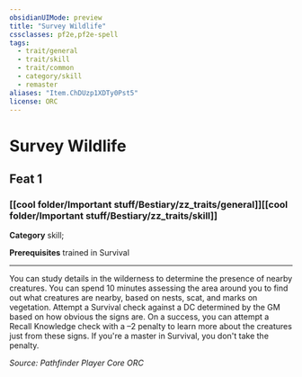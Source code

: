 ```yaml
---
obsidianUIMode: preview
title: "Survey Wildlife"
cssclasses: pf2e,pf2e-spell
tags:
  - trait/general
  - trait/skill
  - trait/common
  - category/skill
  - remaster
aliases: "Item.ChDUzp1XDTy0Pst5"
license: ORC
---
```

# Survey Wildlife
## Feat 1
### [[cool folder/Important stuff/Bestiary/zz_traits/general]][[cool folder/Important stuff/Bestiary/zz_traits/skill]]

**Category** skill; 



**Prerequisites** trained in Survival
* * *
You can study details in the wilderness to determine the presence of nearby creatures. You can spend 10 minutes assessing the area around you to find out what creatures are nearby, based on nests, scat, and marks on vegetation. Attempt a Survival check against a DC determined by the GM based on how obvious the signs are. On a success, you can attempt a Recall Knowledge check with a –2 penalty to learn more about the creatures just from these signs. If you're a master in Survival, you don't take the penalty.

*Source: Pathfinder Player Core*
*ORC*